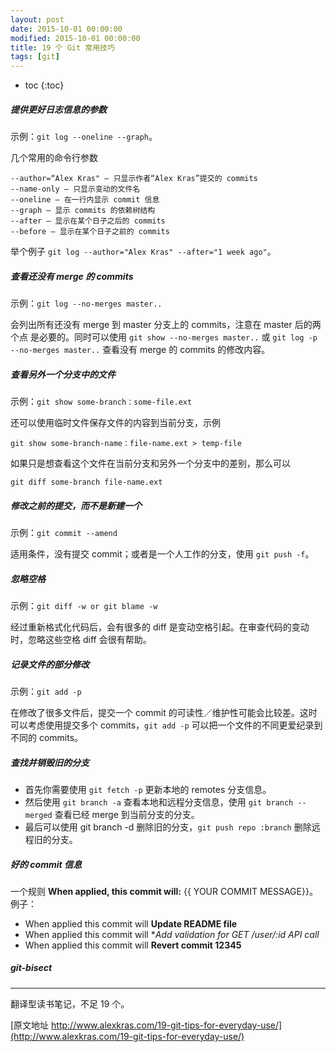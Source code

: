 ```yaml
---
layout: post
date: 2015-10-01 00:00:00
modified: 2015-10-01 00:00:00
title: 19 个 Git 常用技巧
tags: [git]
---
```


* toc
{:toc}

##### 提供更好日志信息的参数

示例：`git log --oneline --graph`。

几个常用的命令行参数

    --author=“Alex Kras" – 只显示作者“Alex Kras”提交的 commits
    --name-only – 只显示变动的文件名
    --oneline – 在一行内显示 commit 信息
    --graph – 显示 commits 的依赖树结构
    --after – 显示在某个日子之后的 commits
    --before – 显示在某个日子之前的 commits

举个例子 `git log --author="Alex Kras" --after="1 week ago"`。

##### 查看还没有 merge 的 commits

示例：`git log --no-merges master..`

会列出所有还没有 merge 到 master 分支上的 commits，注意在 master 后的两个点 是必要的。同时可以使用 `git show --no-merges master..` 或 `git log -p --no-merges master..` 查看没有 merge 的 commits 的修改内容。

##### 查看另外一个分支中的文件

示例：`git show some-branch：some-file.ext`

还可以使用临时文件保存文件的内容到当前分支，示例

    git show some-branch-name：file-name.ext > temp-file

如果只是想查看这个文件在当前分支和另外一个分支中的差别，那么可以

    git diff some-branch file-name.ext

##### 修改之前的提交，而不是新建一个

示例：`git commit --amend`

适用条件，没有提交 commit；或者是一个人工作的分支，使用 `git push -f`。

##### 忽略空格

示例：`git diff -w or git blame -w`

经过重新格式化代码后，会有很多的 diff 是变动空格引起。在审查代码的变动时，忽略这些空格 diff 会很有帮助。

##### 记录文件的部分修改

示例：`git add -p`

在修改了很多文件后，提交一个 commit 的可读性／维护性可能会比较差。这时可以考虑使用提交多个 commits，`git add -p` 可以把一个文件的不同更爱纪录到不同的 commits。

##### 查找并销毁旧的分支

- 首先你需要使用 `git fetch -p` 更新本地的 remotes 分支信息。
- 然后使用 `git branch -a` 查看本地和远程分支信息，使用 `git branch --merged` 查看已经 merge 到当前分支的分支。
- 最后可以使用 git branch -d 删除旧的分支，`git push repo :branch` 删除远程旧的分支。

##### 好的 commit 信息

一个规则 **When applied, this commit will:** {{ YOUR COMMIT MESSAGE}}。例子：

- When applied this commit will **Update README file**
- When applied this commit will **Add validation for GET /user/:id API call*
- When applied this commit will **Revert commit 12345**

##### git-bisect

---

翻译型读书笔记，不足 19 个。

[原文地址 http://www.alexkras.com/19-git-tips-for-everyday-use/](http://www.alexkras.com/19-git-tips-for-everyday-use/)
